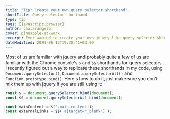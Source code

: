 ```yaml
---
title: "Tip: Create your own query selector shorthand"
shortTitle: Query selector shorthand
type: tip
tags: [javascript,browser]
author: chalarangelo
cover: pineapple-at-work
excerpt: Ever wanted to create your own jquery-like query selector shorthand? Here's how!
dateModified: 2021-06-12T19:30:41+03:00
---
```


Most of us are familiar with jquery and probably quite a few of us are familiar with the Chrome console's `$` and `$$` shorthands for query selectors. I recently figured out a way to replicate these shorthands in my code, using `Document.querySelector()`, `Document.querySelectorAll()` and `Function.prototype.bind()`. Here's how to do it, just make sure you don't mix them up with jquery if you are still using it:

```js
const $ = document.querySelector.bind(document);
const $$ = document.querySelectorAll.bind(document);

const mainContent = $('.main-content');
const externalLinks = $$('a[target="_blank"]');
```
